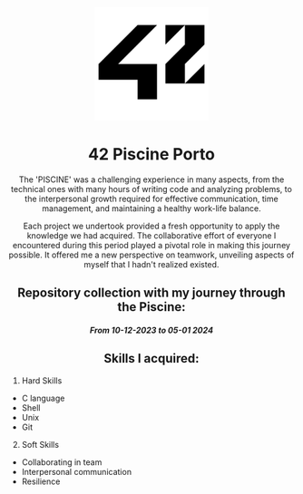 <div align="center">

<img src="src/img/42_Logo.svg.png" alt="42" width="200"/>

# **42 Piscine Porto**

</div>

<div align= "center">

<div style="text-align: " justify>
   The 'PISCINE' was a challenging experience in many aspects, from the technical ones with many hours of writing code and analyzing problems, to the interpersonal growth required for effective communication, time management, and maintaining a healthy work-life balance.

Each project we undertook provided a fresh opportunity to apply the knowledge we had acquired. The collaborative effort of everyone I encountered during this period played a pivotal role in making this journey possible. It offered me a new perspective on teamwork, unveiling aspects of myself that I hadn't realized existed.
</div>

## Repository collection with my journey through the Piscine: <br>

#### *From 10-12-2023 to 05-01 2024*

</div>

<div align="center">

## Skills I acquired: 


</div>

1. Hard Skills
- C language 
- Shell
- Unix
- Git
    
2. Soft Skills
- Collaborating in team
- Interpersonal communication
- Resilience

